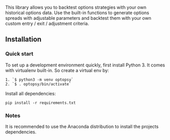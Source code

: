 This library allows you to backtest options strategies with your own historical options data. Use the built-in functions to generate options spreads with adjustable parameters and backtest them with your own custom entry / exit / adjustment criteria.

## Installation

### Quick start

To set up a development environment quickly, first install Python 3. It
comes with virtualenv built-in. So create a virtual env by:

    1. `$ python3 -m venv optopsy`
    2. `$ . optopsy/bin/activate`

Install all dependencies:

    pip install -r requirements.txt

### Notes

It is recommended to use the Anaconda distribution to install the projects dependencies. 
